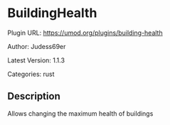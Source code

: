 # BuildingHealth

Plugin URL: https://umod.org/plugins/building-health

Author: Judess69er

Latest Version: 1.1.3

Categories: rust

## Description

Allows changing the maximum health of buildings

